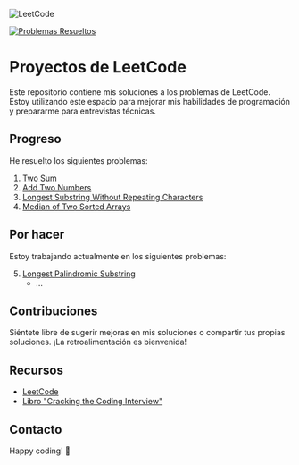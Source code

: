![LeetCode](https://img.shields.io/badge/LeetCode-000000?style=for-the-badge&logo=LeetCode&logoColor=#d16c06)
 
[![Problemas Resueltos](https://img.shields.io/badge/Problemas%20Resueltos-0.14%25-brightgreen)](https://leetcode.com/AdayPA/)

# Proyectos de LeetCode

Este repositorio contiene mis soluciones a los problemas de LeetCode. Estoy utilizando este espacio para mejorar mis habilidades de programación y prepararme para entrevistas técnicas.

## Progreso

He resuelto los siguientes problemas:

1. [Two Sum](./Problemas/001_Two_Sum.cpp)
2. [Add Two Numbers](./Problemas/002_Add_Two_Numbers.cpp)
3. [Longest Substring Without Repeating Characters](./Problemas/003_Longest_Substring_Without_Repeating_Characters.cpp)
4. [Median of Two Sorted Arrays](./Problemas/004_Median_of_Two_Sorted_Arrays.cpp)

## Por hacer

Estoy trabajando actualmente en los siguientes problemas:

5. [Longest Palindromic Substring](./Problemas/005_Longest_Palindromic_Substring.cpp)
   - ...

## Contribuciones

Siéntete libre de sugerir mejoras en mis soluciones o compartir tus propias soluciones. ¡La retroalimentación es bienvenida!

## Recursos

- [LeetCode](https://leetcode.com/)
- [Libro "Cracking the Coding Interview"](http://www.crackingthecodinginterview.com/)

## Contacto


Happy coding! 🚀
